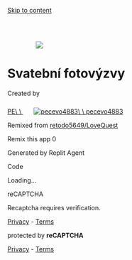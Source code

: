 [Skip to content](https://replit.com/@pecevo4883/Svatebni-fotovyzvy#main-content)

![](data:image/svg+xml,%3csvg%20xmlns=%27http://www.w3.org/2000/svg%27%20version=%271.1%27%20width=%2764%27%20height=%2764%27/%3e)![](https://replit.com/cdn-cgi/image/width=128,quality=80,format=auto/https://storage.googleapis.com/replit/images/1755103043808_83cf0e01bdc209a61502a9fc8938876e.png)

# Svatební fotovýzvy

Created by

[PE\\
\\
![](data:image/svg+xml,%3csvg%20xmlns=%27http://www.w3.org/2000/svg%27%20version=%271.1%27%20width=%2724%27%20height=%2724%27/%3e)![pecevo4883](https://www.gravatar.com/avatar/9d95bdfb0552b9e1a42d91f60f7cdec6?d=blank&s=256)\\
\\
pecevo4883](https://replit.com/@pecevo4883)

Remixed from
[retodo5649/LoveQuest](https://replit.com/@retodo5649/LoveQuest)

Remix this app
0

Generated by Replit Agent

Code

Loading...

reCAPTCHA

Recaptcha requires verification.

[Privacy](https://www.google.com/intl/en/policies/privacy/) \- [Terms](https://www.google.com/intl/en/policies/terms/)

protected by **reCAPTCHA**

[Privacy](https://www.google.com/intl/en/policies/privacy/) \- [Terms](https://www.google.com/intl/en/policies/terms/)